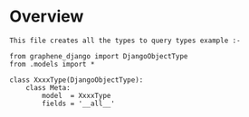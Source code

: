 # Overview
    This file creates all the types to query types example :-

```
from graphene_django import DjangoObjectType
from .models import *

class XxxxType(DjangoObjectType):
    class Meta:
        model  = XxxxType
        fields = '__all__'
```
